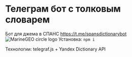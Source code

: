 # Телеграм бот с толковым словарем 

Бот для джема в СПАНС
https://t.me/spansdictionarybot
![MarineGEO circle logo](https://i.imgur.com/FSWzmgg.png "MarineGEO logo")
Установка:
 `npm i `

Технологии: telegraf.js + Yandex Dictionary API